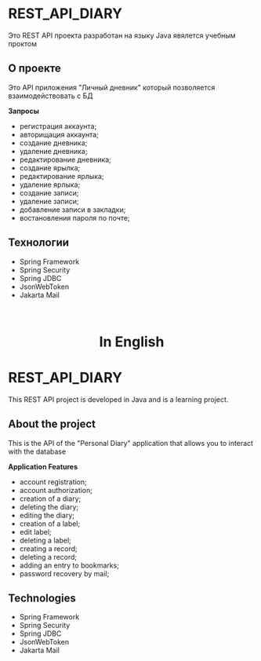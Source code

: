 # REST_API_DIARY

Это REST API проекта разработан на языку Java явялется учебным проктом

## О проекте

Это API приложения "Личный дневник" который позволяется взаимодействовать с БД

<b>Запросы</b>

- регистрация аккаунта;
- авторищация аккаунта;
- создание дневника;
- удаление дневника;
- редактирование дневника;
- создание ярылка;
- редактирование ярлыка;
- удаление ярлыка;
- создание записи;
- удаление записи;
- добавление записи в закладки;
- востановления пароля по почте;

## Технологии

- Spring Framework
- Spring Security
- Spring JDBC
- JsonWebToken
- Jakarta Mail

<br>
<h1 align="center">In English</h1>

# REST_API_DIARY

This REST API project is developed in Java and is a learning project.

## About the project

This is the API of the "Personal Diary" application that allows you to interact with the database

<b>Application Features</b>

- account registration;
- account authorization;
- creation of a diary;
- deleting the diary;
- editing the diary;
- creation of a label;
- edit label;
- deleting a label;
- creating a record;
- deleting a record;
- adding an entry to bookmarks;
- password recovery by mail;

## Technologies

- Spring Framework
- Spring Security
- Spring JDBC
- JsonWebToken
- Jakarta Mail
